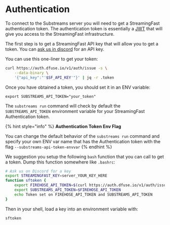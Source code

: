 # Authentication

To connect to the Substreams server you will need to get a StreamingFast authentication token. The authentication token is essentially a [JWT](https://jwt.io/) that will give you access to the StreamingFast infrastructure.&#x20;

The first step is to get a StreamingFast API key that will allow you to get a token. You can [ask us in discord](https://discord.gg/jZwqxJAvRs) for an API key.

You can use this one-liner to get your token:

```bash
curl https://auth.dfuse.io/v1/auth/issue -s \
    --data-binary \
    '{"api_key":"'$SF_API_KEY'"}' | jq -r .token
```

Once you have obtained a token, you should set it in an ENV variable:

```
export SUBSTREAMS_API_TOKEN="your_token"
```

The `substreams run`  command will check by default the `SUBSTREAMS_API_TOKEN` environment variable for your StreamingFast Authentication token.

{% hint style="info" %}
**Authentication Token Env Flag**

You can change the default behavior of the `substreams run` command and specify your own ENV var name that has the Authentication token with the flag `--substreams-api-token-envvar`
{% endhint %}

We suggestion you setup the following `bash` function that you can call to get a token. Dump this function somewhere like `.bashrc`:

```bash
# Ask us on Discord for a key
export STREAMINGFAST_KEY=server_YOUR_KEY_HERE  
function sftoken {
    export FIREHOSE_API_TOKEN=$(curl https://auth.dfuse.io/v1/auth/issue -s --data-binary '{"api_key":"'$STREAMINGFAST_KEY'"}' | jq -r .token)
	export SUBSTREAMS_API_TOKEN=$FIREHOSE_API_TOKEN
    echo Token set on FIREHOSE_API_TOKEN and SUBSTREAMS_API_TOKEN
}
```

Then in your shell, load a key into an environment variable with:

```bash
sftoken
```
